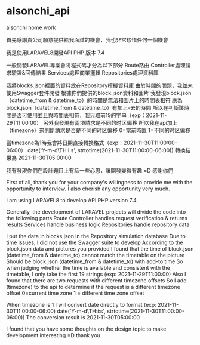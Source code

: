# alsonchi_api
alsonchi home work

首先感謝貴公司願意提供給我面試的機會，我也非常珍惜任何一個機會

我是使用LARAVEL8開發API
PHP 版本 7.4

一般開發LARAVEL專案會將程式碼才分為以下部分
Route路由
Controller處理請求驗證&回傳結果
Services處理商業邏輯
Repositories處理資料庫

我將blocks.json裡面的資料放在Repository模擬資料庫
由於時間的問題，我並未使用Swagger套件開發
根據你們提供的block.json資料和圖片
我發現block.json（datetime_from & datetime_to）的時間是無法和圖片上的時間表相符
應為block.json（datetime_from & datetime_to）有加上-去的時間
所以在判斷該時間是否可使用並且與時間表相符，我只取前19的字串（exp：2021-11-29T11:00:00）
另外我發現有兩項請求是不同的时区偏移
所以我在api加上（timezone）來判斷請求是否是不同的时区偏移
0=當前時區
1=不同的时区偏移

當timezone為1時我會將日期直接轉換格式（exp：2021-11-30T11:00:00-06:00）
date('Y-m-d\TH:i:s', strtotime(2021-11-30T11:00:00-06:00)) 
轉換結果為 2021-11-30T05:00:00

我有發現你們在設計題目上有話一些心思，讓開發變得有趣 =D
感謝你們

First of all, thank you for your company's willingness to provide me with the opportunity to interview. I also cherish any opportunity very much.

I am using LARAVEL8 to develop API
PHP version 7.4

Generally, the development of LARAVEL projects will divide the code into the following parts
Route
Controller handles request verification & returns results
Services handle business logic
Repositories handle repository data

I put the data in blocks.json in the Repository simulation database
Due to time issues, I did not use the Swagger suite to develop
According to the block.json data and pictures you provided
I found that the time of block.json (datetime_from & datetime_to) cannot match the timetable on the picture
Should be block.json (datetime_from & datetime_to) with add-to time
So when judging whether the time is available and consistent with the timetable, I only take the first 19 strings (exp: 2021-11-29T11:00:00)
Also I found that there are two requests with different timezone offsets
So I add (timezone) to the api to determine if the request is a different timezone offset
0=current time zone
1 = different time zone offset

When timezone is 1 I will convert date directly to format (exp: 2021-11-30T11:00:00-06:00)
date('Y-m-d\TH:i:s', strtotime(2021-11-30T11:00:00-06:00))
The conversion result is 2021-11-30T05:00:00

I found that you have some thoughts on the design topic to make development interesting =D
thank you
